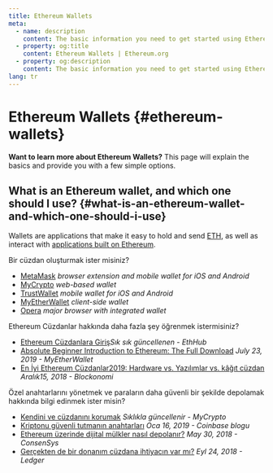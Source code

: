 ```yaml
---
title: Ethereum Wallets
meta:
  - name: description
    content: The basic information you need to get started using Ethereum wallets.
  - property: og:title
    content: Ethereum Wallets | Ethereum.org
  - property: og:description
    content: The basic information you need to get started using Ethereum wallets.
lang: tr
---
```


# Ethereum Wallets {#ethereum-wallets}

<div class="featured">

**Want to learn more about Ethereum Wallets?** This page will explain the basics and provide you with a few simple options.

</div>

## What is an Ethereum wallet, and which one should I use? {#what-is-an-ethereum-wallet-and-which-one-should-i-use}

Wallets are applications that make it easy to hold and send [ETH](/tr/eth/), as well as interact with [applications built on Ethereum](/tr/dapps/).

Bir cüzdan oluşturmak ister misiniz?

- [MetaMask](https://metamask.io) _browser extension and mobile wallet for iOS and Android_
- [MyCrypto](https://mycrypto.com) _web-based wallet_
- [TrustWallet](https://trustwallet.com/) _mobile wallet for iOS and Android_
- [MyEtherWallet](https://www.myetherwallet.com/) _client-side wallet_
- [Opera](https://www.opera.com/crypto) _major browser with integrated wallet_

Ethereum Cüzdanlar hakkında daha fazla şey öğrenmek istermisiniz?

- [Ethereum Cüzdanlara Giriş](https://docs.ethhub.io/using-ethereum/wallets/intro-to-ethereum-wallets/)_Sık sık güncellenen - EthHub_
- [Absolute Beginner Introduction to Ethereum: The Full Download](https://www.mewtopia.com/absolute-beginners-guide/) _July 23, 2019 - MyEtherWallet_
- [En İyi Ethereum Cüzdanlar2019: Hardware vs. Yazılımlar vs. kâğıt cüzdan ](https://blockonomi.com/best-ethereum-wallets/) _Aralık15, 2018 - Blockonomi_

Özel anahtarlarını yönetmek ve paraların daha güvenli bir şekilde depolamak hakkında bilgi edinmek ister misin?

- [Kendini ve cüzdanını korumak](https://support.mycrypto.com/staying-safe/protecting-yourself-and-your-funds) _Sıklıkla güncellenir - MyCrypto_
- [Kriptonu güvenli tutmanın anahtarları](https://blog.coinbase.com/the-keys-to-keeping-your-crypto-safe-96d497cce6cf) _Oca 16, 2019 - Coinbase blogu_
- [Ethereum üzerinde dijital mülkler nasıl depolanır?](https://media.consensys.net/how-to-store-digital-assets-on-ethereum-a2bfdcf66bd0) _May 30, 2018 - ConsenSys_
- [Gerçekten de bir donanım cüzdana ihtiyacın var mı?](https://medium.com/ledger-on-security-and-blockchain/ledger-101-part-1-do-you-really-need-a-hardware-wallet-7f5abbadd945) _Eyl 24, 2018 - Ledger_
